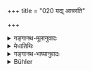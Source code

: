 +++
title = "020 यद्य् आचरति"

+++

<details><summary>गङ्गानथ-मूलानुवादः</summary>

If he practises virtue for the most part, and vice only in a small degree, then, invested with those same material substances, he obtains happiness in heaven.—(20)
</details>

<details><summary>मेधातिथिः</summary>

**प्रायशो** बाहुल्येन **तैर् एव भूतैर्** महदादिभिर् महाभूतपर्यन्तैः **स्वर्गे सुखम्** आप्नोति ॥ १२.२० ॥
</details>

<details><summary>गङ्गानथ-भाष्यानुवादः</summary>

‘*For the most part*’—to a very great degree.

‘*Those same material substances*’—*i.e*., those beginning with the Great Principle and ending with the Great Elemental Substances.

He obtains happiness in heaven.—(20)
</details>

<details><summary>Bühler</summary>

020	If (the soul) chiefly practises virtue and vice to a small degree, it obtains bliss in heaven, clothed with those very elements.
</details>
